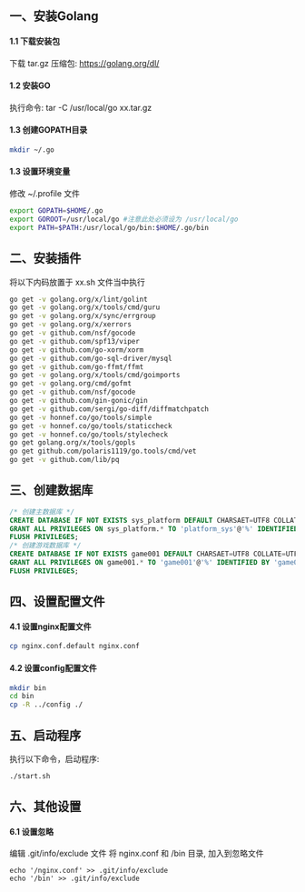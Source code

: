 ## 一、安装Golang
#### 1.1 下载安装包

下载 tar.gz 压缩包: https://golang.org/dl/

#### 1.2 安装GO

执行命令: tar -C /usr/local/go xx.tar.gz 

#### 1.3 创建GOPATH目录
```bash
mkdir ~/.go
```
#### 1.3 设置环境变量
修改 ~/.profile 文件
```bash
export GOPATH=$HOME/.go
export GOROOT=/usr/local/go #注意此处必须设为 /usr/local/go
export PATH=$PATH:/usr/local/go/bin:$HOME/.go/bin
```

## 二、安装插件

将以下内码放置于 xx.sh 文件当中执行

```bash
go get -v golang.org/x/lint/golint
go get -v golang.org/x/tools/cmd/guru
go get -v golang.org/x/sync/errgroup
go get -v golang.org/x/xerrors
go get -v github.com/nsf/gocode
go get -v github.com/spf13/viper
go get -v github.com/go-xorm/xorm
go get -v github.com/go-sql-driver/mysql
go get -v github.com/go-ffmt/ffmt
go get -v golang.org/x/tools/cmd/goimports
go get -v golang.org/cmd/gofmt
go get -v github.com/nsf/gocode
go get -v github.com/gin-gonic/gin
go get -v github.com/sergi/go-diff/diffmatchpatch
go get -v honnef.co/go/tools/simple
go get -v honnef.co/go/tools/staticcheck
go get -v honnef.co/go/tools/stylecheck
go get golang.org/x/tools/gopls
go get github.com/polaris1119/go.tools/cmd/vet
go get -v github.com/lib/pq
```

## 三、创建数据库
```sql
/* 创建主数据库 */
CREATE DATABASE IF NOT EXISTS sys_platform DEFAULT CHARSAET=UTF8 COLLATE=UTF8_GENERAL_CI;
GRANT ALL PRIVILEGES ON sys_platform.* TO 'platform_sys'@'%' IDENTIFIED BY 'platform-x-147';
FLUSH PRIVILEGES;
/* 创建游戏数据库 */
CREATE DATABASE IF NOT EXISTS game001 DEFAULT CHARSAET=UTF8 COLLATE=UTF8_GENERAL_CI;
GRANT ALL PRIVILEGES ON game001.* TO 'game001'@'%' IDENTIFIED BY 'game001-x-lsl';
FLUSH PRIVILEGES;
```

## 四、设置配置文件
#### 4.1 设置nginx配置文件
```bash
cp nginx.conf.default nginx.conf
```

#### 4.2 设置config配置文件
```bash
mkdir bin 
cd bin
cp -R ../config ./
```

## 五、启动程序
执行以下命令，启动程序:
```bash
./start.sh
```

## 六、其他设置
#### 6.1 设置忽略
编辑 .git/info/exclude 文件
将 nginx.conf 和 /bin 目录, 加入到忽略文件
```
echo '/nginx.conf' >> .git/info/exclude
echo '/bin' >> .git/info/exclude
```
